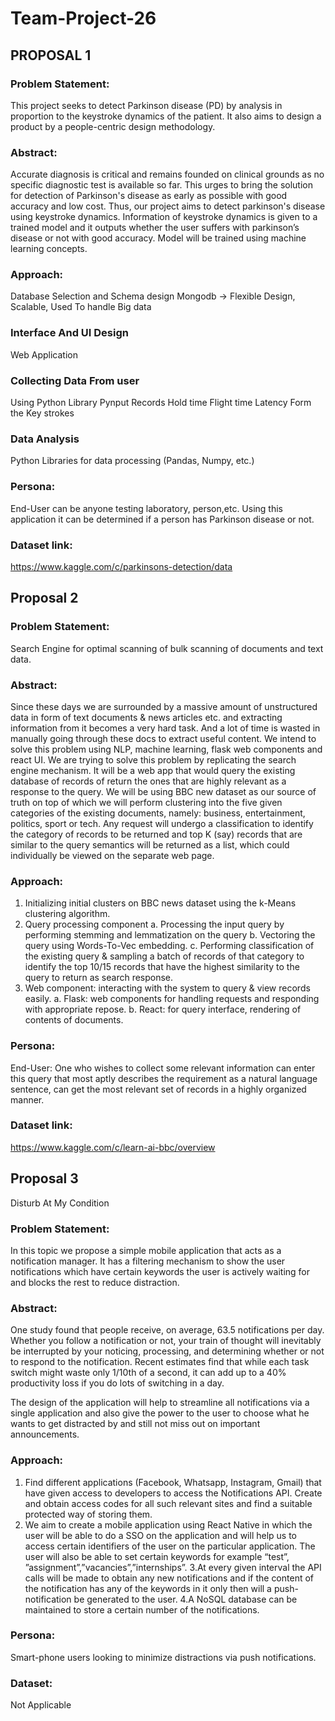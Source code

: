 # Team-Project-26

## PROPOSAL 1

### Problem Statement:
This project seeks to detect Parkinson disease (PD) by analysis in proportion to the keystroke dynamics of the patient. It also aims to design a product by a people-centric design methodology.

### Abstract:
Accurate diagnosis is critical and remains founded on clinical grounds as no specific diagnostic test is available so far. This urges to bring the solution for detection of Parkinson's disease as early as possible with good accuracy and low cost. Thus, our project aims to detect parkinson's disease using keystroke dynamics. Information of keystroke dynamics is given to a trained model and it outputs whether the user suffers with parkinson’s disease or not with good accuracy. Model will be trained using machine learning concepts.

### Approach:
Database Selection and Schema design
Mongodb -> Flexible Design, Scalable, Used To handle Big data

### Interface And UI Design
Web Application

### Collecting Data From user
Using Python Library
Pynput
Records Hold time
Flight time
Latency
Form the Key strokes

### Data Analysis
Python Libraries for data processing (Pandas, Numpy, etc.)

### Persona:
End-User can be anyone testing laboratory, person,etc. Using this application it can be determined if a person has Parkinson disease or not.

### Dataset link:
https://www.kaggle.com/c/parkinsons-detection/data




## Proposal 2 

### Problem Statement:
Search Engine for optimal scanning of bulk scanning of documents and text data.
 
### Abstract:
 Since these days we are surrounded by a massive amount of unstructured data in form of text documents & news articles etc. and extracting information from it becomes a very hard task. And a lot of time is wasted in manually going through these docs to extract useful content. We intend to solve this problem using NLP, machine learning, flask web components and react UI.
We are trying to solve this problem by replicating the search engine mechanism. It will be a web app that would query the existing database of records of return the ones that are highly relevant as a response to the query. We will be using BBC new dataset as our source of truth on top of which we will perform clustering into the five given categories of the existing documents, namely: business, entertainment, politics, sport or tech. Any request will undergo a classification to identify the category of records to be returned and top K (say) records that are similar to the query semantics will be returned as a list, which could individually be viewed on the separate web page.
 
### Approach:
1. 	Initializing initial clusters on BBC news dataset using the k-Means clustering algorithm.
2. 	Query processing component
a. 	Processing the input query by performing stemming and lemmatization on the query
b. 	Vectoring the query using Words-To-Vec embedding.
c. 	Performing classification of the existing query & sampling a batch of records of that category to identify the top 10/15 records that have the highest similarity to the query to return as search response.
3. 	Web component: interacting with the system to query & view records easily.
a. 	Flask: web components for handling requests and responding with appropriate repose.
b. 	React: for query interface, rendering of contents of documents.

### Persona:
End-User: One who wishes to collect some relevant information can enter this query that most aptly describes the requirement as a natural language sentence, can get the most relevant set of records in a highly organized manner.
 
### Dataset link:
https://www.kaggle.com/c/learn-ai-bbc/overview


## Proposal 3

Disturb At My Condition 

### Problem Statement:
In this topic we propose a simple mobile application that acts as a notification manager. It has a filtering mechanism to show the user notifications which have certain keywords the user is actively waiting for and blocks the rest to reduce distraction.

### Abstract:
One study found that people receive, on average, 63.5 notifications per day. Whether you follow a notification or not, your train of thought will inevitably be interrupted by your noticing, processing, and determining whether or not to respond to the notification. Recent estimates find that while each task switch might waste only 1/10th of a second, it can add up to a 40% productivity loss if you do lots of switching in a day.

The design of the application will help to streamline all notifications via a single application and also give the power to the user to choose what he wants to get distracted by and still not miss out on important announcements.

### Approach:
1. Find different applications (Facebook, Whatsapp, Instagram, Gmail) that have given access to developers to access the Notifications API. Create and obtain access codes for  all such relevant sites and find a suitable protected way of storing them.
2. We aim to create a mobile application using React Native in which the user will be able to do a SSO on the application and will help us to access certain identifiers of the user on the particular application. The user will also be able to set certain keywords for example “test”, ”assignment”,”vacancies”,”internships”.
3.At every given interval the API calls will be made to obtain any new notifications and if the content of the notification has any of the keywords in it only then will a push-notification be generated to the user.
4.A NoSQL database can be maintained to store a certain number of the notifications.

### Persona:
Smart-phone users looking to minimize distractions via push notifications.

### Dataset:
Not Applicable



